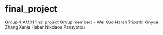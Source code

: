# final_project
Group 4 AM01 final project
Group members -
Wei Guo
Harsh Tripathi
Xinyue Zhang
Xenia Huber
Nikolaos Panayotou
